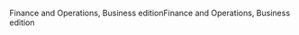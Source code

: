 <span data-ttu-id="71876-101">Finance and Operations, Business edition</span><span class="sxs-lookup"><span data-stu-id="71876-101">Finance and Operations, Business edition</span></span>
